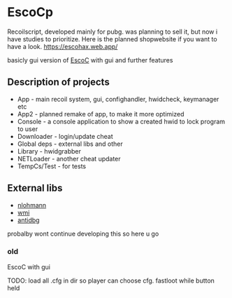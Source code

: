 # EscoCp
Recoilscript, developed mainly for pubg. was planning to sell it, but now i have studies to prioritize.
Here is the planned shopwebsite if you want to have a look.
https://escohax.web.app/

basicly gui version of [EscoC](https://github.com/h3rl/EscoC) with gui and further features

## Description of projects

-   App - main recoil system, gui, confighandler, hwidcheck, keymanager etc
-   App2 - planned remake of app, to make it more optimized
-   Console - a console application to show a created hwid to lock program to user
-   Downloader - login/update cheat
-   Global deps - external libs and other
-   Library - hwidgrabber
-   NETLoader - another cheat updater
-   TempCs/Test - for tests

## External libs
*   [nlohmann](https://github.com/nlohmann/json)
*   [wmi](https://github.com/Thomas-Sparber/wmi)
*   [antidbg](https://github.com/HackOvert/AntiDBG)

probalby wont continue developing this so here u go

### old
EscoC with gui

TODO:
load all .cfg in dir so player can choose cfg.
fastloot while button held
